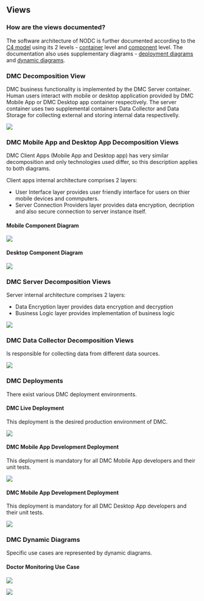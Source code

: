 ## Views

### How are the views documented?

The software architecture of NODC is further documented according to 
the [C4 model](https://c4model.com/) using its 2 levels - 
[container](https://c4model.com/#ContainerDiagram) level and 
[component](https://c4model.com/#ComponentDiagram) level. The documentation 
also uses supplementary diagrams - 
[deployment diagrams](https://c4model.com/#DeploymentDiagram) and 
[dynamic diagrams](https://c4model.com/#DynamicDiagram).

### DMC Decomposition View

DMC business functionality is implemented by the DMC Server container. Human 
users interact with mobile or desktop application provided by DMC Mobile App or 
DMC Desktop app container respectively. The server container uses two 
supplemental containers Data Collector and Data Storage for collecting external 
and storing internal data respectivelly.

![](embed:doctorMonitoringContainerDiagram)

### DMC Mobile App and Desktop App Decomposition Views

DMC Client Apps (Mobile App and Desktop app) has very similar decomposition and 
only technologies used differ, so this description applies to both diagrams.

Client apps internal architecture comprises 2 layers:
- User Interface layer provides user friendly interface for users on thier 
mobile devices and commputers.
- Server Connection Providers layer provides data encryption, decription and 
also secure connection to server instance itself.

#### Mobile Component Diagram

![](embed:mobileAppComponentDiagram)

#### Desktop Component Diagram

![](embed:desktopAppComponentDiagram)

### DMC Server Decomposition Views

Server internal architecture comprises 2 layers:
- Data Encryption layer provides data encryption and decryption
- Business Logic layer provides implementation of business logic

![](embed:serverComponentDiagram)

### DMC Data Collector Decomposition Views

Is responsible for collecting data from different data sources.

![](embed:dataComponentDiagram)

### DMC Deployments

There exist various DMC deployment environments.

#### DMC Live Deployment

This deployment is the desired production environment of DMC.

![](embed:Live_Deployment)

#### DMC Mobile App Development Deployment

This deployment is mandatory for all DMC Mobile App developers and their unit tests.

![](embed:Mobile_App_Development_Deployment)

#### DMC Mobile App Development Deployment

This deployment is mandatory for all DMC Desktop App developers and their unit tests.

![](embed:Desktop_App_Development_Deployment)

### DMC Dynamic Diagrams

Specific use cases are represented by dynamic diagrams.

#### Doctor Monitoring Use Case

![](embed:Monitoring_System_Dynamic_View)

![](embed:Monitoring_Container_Dynamic_View)
